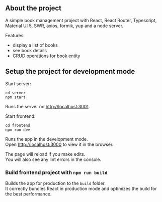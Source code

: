 ## About the project

A simple book management project with React, React Router, Typescript, Material UI 5, SWR, axios, formik, yup and a node server.

Features:

- display a list of books
- see book details
- CRUD operations for book entity

## Setup the project for development mode

Start server:

```
cd server
npm start
```

Runs the server on [http://localhost:3001](http://localhost:3000).

Start frontend:

```
cd frontend
npm run dev
```

Runs the app in the development mode.\
Open [http://localhost:3000](http://localhost:3000) to view it in the browser.

The page will reload if you make edits.\
You will also see any lint errors in the console.

### Build frontend project with `npm run build`

Builds the app for production to the `build` folder.\
It correctly bundles React in production mode and optimizes the build for the best performance.
